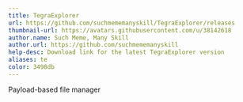 ```yaml
---
title: TegraExplorer
url: https://github.com/suchmememanyskill/TegraExplorer/releases
thumbnail-url: https://avatars.githubusercontent.com/u/38142618
author.name: Such Meme, Many Skill
author.url: https://github.com/suchmememanyskill
help-desc: Download link for the latest TegraExplorer version
aliases: te
color: 3498db
---
```


Payload-based file manager
